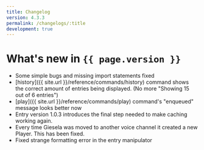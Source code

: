 ```yaml
---
title: Changelog
version: 4.3.3
permalink: /changelogs/:title
development: true
---
```


# What's new in `{{ page.version }}`
- Some simple bugs and missing import statements fixed
- [history]({{ site.url }}/reference/commands/history) command shows the correct amount of entries being displayed. (No more "Showing 15 out of 6 entries")
- [play]({{ site.url }}/reference/commands/play) command's "enqueued" message looks better now
- Entry version 1.0.3 introduces the final step needed to make caching working again.
- Every time Giesela was moved to another voice channel it created a new Player. This has been fixed.
- Fixed strange formatting error in the entry manipulator

